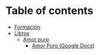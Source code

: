 # Table of contents

* [Formación](README.md)
* [Libros](libros/README.md)
  * [Amor puro](libros/amor-puro-je/README.md)
    * [Amor Puro \(Google Docs\)](https://docs.google.com/document/d/18bjNcfvZQ_s3Sh8TJMUZ0hqsje_NCpYpmv2kEEol4Rc/edit?usp=sharing)

